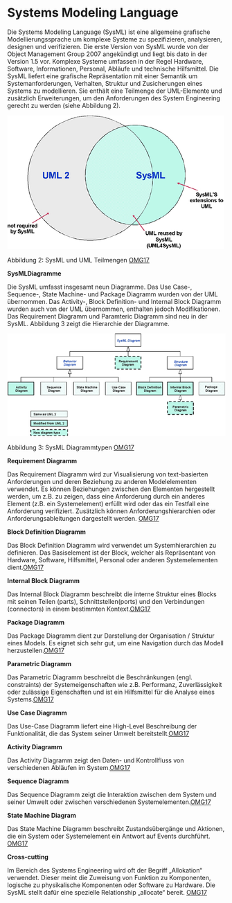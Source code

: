 # Systems Modeling Language

Die Systems Modeling Language (SysML) ist eine allgemeine grafische Modellierungssprache um komplexe Systeme zu spezifizieren, analysieren, designen und verifizieren. Die erste Version von SysML wurde von der Object Management Group 2007 angekündigt und liegt bis dato in der Version 1.5 vor. Komplexe Systeme umfassen in der Regel Hardware, Software, Informationen, Personal, Abläufe und technische Hilfsmittel. Die SysML liefert eine grafische Repräsentation mit einer Semantik um Systemanforderungen, Verhalten, Struktur und Zusicherungen eines Systems zu modellieren. Sie enthält eine Teilmenge der UML-Elemente und zusätzlich Erweiterungen, um den Anforderungen des System Engineering gerecht zu werden (siehe Abbildung 2).

![](/assets/schnittmenge_uml_sysml.jpg)

Abbildung 2: SysML und UML Teilmengen [OMG17](Quellen.md)

**SysMLDiagramme**

Die SysML umfasst insgesamt neun Diagramme. Das Use Case-, Sequence-, State Machine- und Package Diagramm wurden von der UML übernommen. Das Activity-, Block Definition- und Internal Block Diagramm wurden auch von der UML übernommen, enthalten jedoch Modifikationen. Das Requirement Diagramm und Paramteric Diagramm sind neu in der SysML. Abbildung 3 zeigt die Hierarchie der Diagramme.

![](/assets/sysml_diagramme.jpg)

Abbildung 3: SysML Diagrammtypen [OMG17](Quellen.md)

**Requirement Diagramm**

Das Requirement Diagramm wird zur Visualisierung von text-basierten Anforderungen und deren Beziehung zu anderen Modelelementen verwendet. Es können Beziehungen zwischen den Elementen hergestellt werden, um z.B. zu zeigen, dass eine Anforderung durch ein anderes Element (z.B. ein Systemelement) erfüllt wird oder das ein Testfall eine Anforderung verifiziert. Zusätzlich können Anforderungshierarchien oder Anforderungsableitungen dargestellt werden. [OMG17](Quellen.md)

**Block Definition Diagramm**

Das Block Definition Diagramm wird verwendet um Systemhierarchien zu definieren. Das Basiselement ist der Block, welcher als Repräsentant von Hardware, Software, Hilfsmittel, Personal oder anderen Systemelementen dient.[OMG17](Quellen.md)

**Internal Block Diagramm**

Das Internal Block Diagramm beschreibt die interne Struktur eines Blocks mit seinen Teilen (parts), Schnittstellen(ports) und den Verbindungen (connectors) in einem bestimmten Kontext.[OMG17](Quellen.md)

**Package Diagramm**

Das Package Diagramm dient zur Darstellung der Organisation / Struktur eines Models. Es eignet sich sehr gut, um eine Navigation durch das Modell herzustellen.[OMG17](Quellen.md)

**Parametric Diagramm**

Das Parametric Diagramm beschreibt die Beschränkungen (engl. constraints) der Systemeigenschaften wie z.B. Performanz, Zuverlässigkeit oder zulässige Eigenschaften und ist ein Hilfsmittel für die Analyse eines Systems.[OMG17](Quellen.md)

**Use Case Diagramm**

Das Use-Case Diagramm liefert eine High-Level Beschreibung der Funktionalität, die das System seiner Umwelt bereitstellt.[OMG17](Quellen.md)

**Activity Diagramm**

Das Activity Diagramm zeigt den Daten- und Kontrollfluss von verschiedenen Abläufen im System.[OMG17](Quellen.md)

**Sequence Diagramm**

Das Sequence Diagramm zeigt die Interaktion zwischen dem System und seiner Umwelt oder zwischen verschiedenen Systemelementen.[OMG17](Quellen.md)

**State Machine Diagram**

Das State Machine Diagramm beschreibt Zustandsübergänge und Aktionen, die ein System oder Systemelement ein Antwort auf Events durchführt. [OMG17](Quellen.md)

**Cross-cutting**

Im Bereich des Systems Engineering wird oft der Begriff „Allokation“ verwendet. Dieser meint die Zuweisung von Funktion zu Komponenten, logische zu physikalische Komponenten oder Software zu Hardware. Die SysML stellt dafür eine spezielle Relationship „allocate“ bereit. [OMG17](Quellen.md)